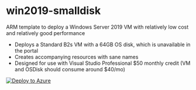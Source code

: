 # win2019-smalldisk
ARM template to deploy a Windows Server 2019 VM with relatively low cost and relatively good performance

- Deploys a Standard B2s VM with a 64GB OS disk, which is unavailable in the portal
- Creates accompanying resources with sane names
- Designed for use with Visual Studio Professional $50 monthly credit (VM and OSDisk should consume around $40/mo)

[![Deploy to Azure](https://aka.ms/deploytoazurebutton)](https://portal.azure.com/#create/Microsoft.Template/uri/https%3A%2F%2Fraw.githubusercontent.com%2Fbaf%2Farm-templates%2Fmaster%2Fwin2019-smalldisk%2Fwin2019-smalldisk-existingVNET.json)
